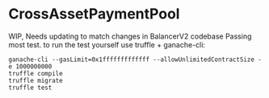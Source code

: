 # CrossAssetPaymentPool

WIP, Needs updating to match changes in BalancerV2 codebase
Passing most test.
to run the test yourself use truffle + ganache-cli:

```
ganache-cli --gasLimit=0x1fffffffffffff --allowUnlimitedContractSize -e 1000000000
truffle compile
truffle migrate
truffle test
```
